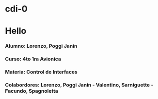 # cdi-0
# Hello 
### Alumno: Lorenzo, Poggi Janin 
### Curso: 4to 1ra Avionica
### Materia: Control de Interfaces
### Colabordores: Lorenzo, Poggi Janin - Valentino, Sarniguette - Facundo, Spagnoletta
